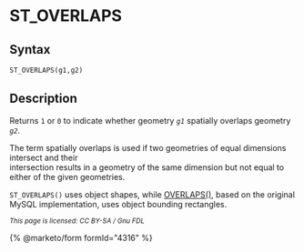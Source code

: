 # ST\_OVERLAPS

## Syntax

```sql
ST_OVERLAPS(g1,g2)
```

## Description

Returns `1` or `0` to indicate whether geometry _`g1`_ spatially overlaps geometry _`g2`_.

The term spatially overlaps is used if two geometries of equal dimensions intersect and their\
intersection results in a geometry of the same dimension but not equal to either of the given geometries.

`ST_OVERLAPS()` uses object shapes, while [OVERLAPS()](overlaps.md), based on the original MySQL implementation, uses object bounding rectangles.

<sub>_This page is licensed: CC BY-SA / Gnu FDL_</sub>

{% @marketo/form formId="4316" %}
